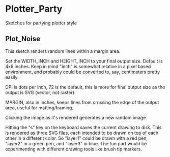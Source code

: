 # Plotter_Party
 Sketches for partying plotter style


 ## Plot_Noise

 This sketch renders random lines within a margin area.


 Set the WIDTH_INCH and HEIGHT_INCH to your final output size.  Default is 4x6 inches.  Keep in mind "inch" is somewhat relative in a pixel based environment, and  probably could be converted to, say, centimeters pretty easily.


DPI is dots per inch, 72 is the default, this is more for final output size as the output is SVG (vector, not raster).


 MARGIN, also in inches, keeps lines from crossing the edge of the output area, useful for matting/framing.

 Clicking the image as it's rendered generates a new random image.

 Hitting the "s" key on the keyboard saves the current drawing to disk.  This is rendered as three SVG files, each intended to be drawn on top of each other in a different color.  So "layer1" could be drawn with a red pen, "layer2" in a green pen, and "layer3" in blue.  The fun part would be experimenting with different drawing tools like brush tip markers.




